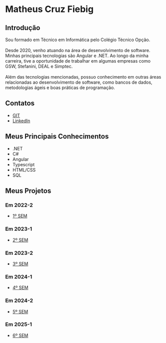 # Matheus Cruz Fiebig 

## Introdução


Sou formado em Técnico em Informática pelo Colégio Técnico Opção. 
<br>
<br>
Desde 2020, venho atuando na área de desenvolvimento de software. Minhas principais tecnologias são Angular e .NET. Ao longo da minha carreira, tive a oportunidade de trabalhar em algumas empresas como GSW, Stefanini, DEAL e Simptec.
<br><br>
Além das tecnologias mencionadas, possuo conhecimento em outras áreas relacionadas ao desenvolvimento de software, como bancos de dados, metodologias ágeis e boas práticas de programação.

## Contatos
* [GIT](https://github.com/matheus-fiebig)
* [LinkedIn](https://www.linkedin.com/matheus-fiebig)

## Meus Principais Conhecimentos
- .NET
- C#
- Angular
- Typescript
- HTML/CSS
- SQL

## Meus Projetos

### Em 2022-2
* [1º SEM](https://github.com/matheus-fiebig/bertoti/tree/main/portifolio-bd/readme/1sem)

### Em 2023-1
* [2º SEM](https://github.com/matheus-fiebig/bertoti/tree/main/portifolio-bd/readme/2sem)

### Em 2023-2
* [3º SEM](https://github.com/matheus-fiebig/bertoti/tree/main/portifolio-bd/readme/3sem)

### Em 2024-1
* [4º SEM](https://github.com/matheus-fiebig/bertoti/tree/main/portifolio-bd/readme/4sem)

### Em 2024-2
* [5º SEM](https://github.com/matheus-fiebig/bertoti/tree/main/portifolio-bd/readme/5sem)

### Em 2025-1
* [6º SEM](https://github.com/matheus-fiebig/bertoti/tree/main/portifolio-bd/readme/6sem)

